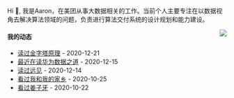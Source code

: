 Hi 👋, 我是Aaron，在美团从事大数据相关的工作。当前个人主要专注在以数据视角去解决算法领域的问题，负责进行算法交付系统的设计规划和能力建设。

<p >

<img align="right" src="https://github-readme-stats.vercel.app/api?username=aaronshan&show_icons=true&icon_color=805AD5&text_color=718096&bg_color=ffffff&hide_title=true" />

<p align="left">
     
#### 我的动态

<!-- douban starts -->
* <a href='https://book.douban.com/subject/25775696/' target='_blank'>读过金字塔原理</a> - 2020-12-21
* <a href='https://book.douban.com/subject/35228141/' target='_blank'>最近在读华为数据之道</a> - 2020-12-15
* <a href='https://book.douban.com/subject/27609489/' target='_blank'>读过远见</a> - 2020-12-14
* <a href='http://movie.douban.com/subject/35051512/' target='_blank'>看过我和我的家乡</a> - 2020-10-25
* <a href='http://movie.douban.com/subject/25907124/' target='_blank'>看过姜子牙</a> - 2020-10-22
<!-- douban ends -->

<!-- recent_releases starts -->

<!-- recent_releases ends -->
</p>

</p>
